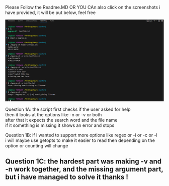 Please Follow the Readme.MD OR YOU CAn also click on the screenshots i have provided, it will be put below, feel free

![fawry test](Fawry.png)


Question 1A:
the script first checks if the user asked for help  
then it looks at the options like -n or -v or both  
after that it expects the search word and the file name  
if it something is missing it shows an error and stops

Question 1B:
if i wanted to support more options like regex or -i or -c or -l  
i will maybe use getopts to make it easier to read
then depending on the option or counting will change

Question 1C:
the hardest part was making -v and -n work together, and the missing argument part, but i have managed to solve it thanks !
------------------------------------------


